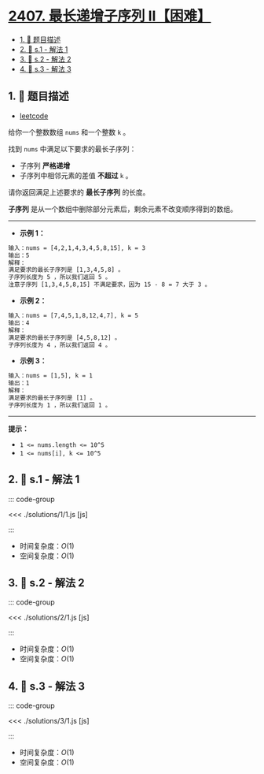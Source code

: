 # [2407. 最长递增子序列 II【困难】](https://github.com/tnotesjs/TNotes.leetcode/tree/main/notes/2407.%20%E6%9C%80%E9%95%BF%E9%80%92%E5%A2%9E%E5%AD%90%E5%BA%8F%E5%88%97%20II%E3%80%90%E5%9B%B0%E9%9A%BE%E3%80%91)

<!-- region:toc -->

- [1. 📝 题目描述](#1--题目描述)
- [2. 🎯 s.1 - 解法 1](#2--s1---解法-1)
- [3. 🎯 s.2 - 解法 2](#3--s2---解法-2)
- [4. 🎯 s.3 - 解法 3](#4--s3---解法-3)

<!-- endregion:toc -->

## 1. 📝 题目描述

- [leetcode](https://leetcode.cn/problems/longest-increasing-subsequence-ii/)

给你一个整数数组 `nums` 和一个整数 `k` 。

找到 `nums` 中满足以下要求的最长子序列：

- 子序列 **严格递增**
- 子序列中相邻元素的差值 **不超过** `k` 。

请你返回满足上述要求的 **最长子序列** 的长度。

**子序列** 是从一个数组中删除部分元素后，剩余元素不改变顺序得到的数组。

---

- **示例 1：**

```txt
输入：nums = [4,2,1,4,3,4,5,8,15], k = 3
输出：5
解释：
满足要求的最长子序列是 [1,3,4,5,8] 。
子序列长度为 5 ，所以我们返回 5 。
注意子序列 [1,3,4,5,8,15] 不满足要求，因为 15 - 8 = 7 大于 3 。
```

- **示例 2：**

```txt
输入：nums = [7,4,5,1,8,12,4,7], k = 5
输出：4
解释：
满足要求的最长子序列是 [4,5,8,12] 。
子序列长度为 4 ，所以我们返回 4 。
```

- **示例 3：**

```txt
输入：nums = [1,5], k = 1
输出：1
解释：
满足要求的最长子序列是 [1] 。
子序列长度为 1 ，所以我们返回 1 。
```

---

**提示：**

- `1 <= nums.length <= 10^5`
- `1 <= nums[i], k <= 10^5`

## 2. 🎯 s.1 - 解法 1

::: code-group

<<< ./solutions/1/1.js [js]

:::

- 时间复杂度：$O(1)$
- 空间复杂度：$O(1)$

## 3. 🎯 s.2 - 解法 2

::: code-group

<<< ./solutions/2/1.js [js]

:::

- 时间复杂度：$O(1)$
- 空间复杂度：$O(1)$

## 4. 🎯 s.3 - 解法 3

::: code-group

<<< ./solutions/3/1.js [js]

:::

- 时间复杂度：$O(1)$
- 空间复杂度：$O(1)$
